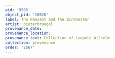 ```yaml
---
pid: '9505'
object_pid: '10026'
label: The Peasant and the Birdnester
artist: pieterbruegel
provenance_date:
provenance_location:
provenance_text: Collection of Leopold Wilhelm
collection: provenance
order: '2667'
---
```

